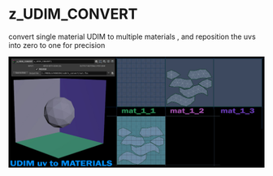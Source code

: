 # z_UDIM_CONVERT

convert single material UDIM to multiple materials , and reposition the uvs into zero to one for precision

![z_UDIM_CONVERT](https://raw.githubusercontent.com/CorvaeOboro/zenv/master/hip/z_UDIM_CONVERT/z_UDIM_CONVERT.jpg?raw=true "z_UDIM_CONVERT")
